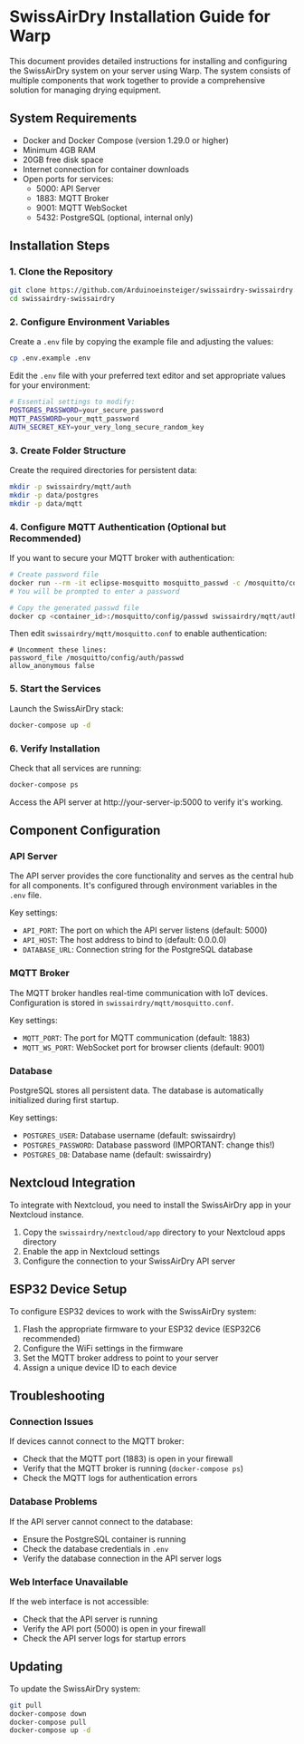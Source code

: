 # SwissAirDry Installation Guide for Warp

This document provides detailed instructions for installing and configuring the SwissAirDry system on your server using Warp. The system consists of multiple components that work together to provide a comprehensive solution for managing drying equipment.

## System Requirements

- Docker and Docker Compose (version 1.29.0 or higher)
- Minimum 4GB RAM
- 20GB free disk space
- Internet connection for container downloads
- Open ports for services:
  - 5000: API Server
  - 1883: MQTT Broker
  - 9001: MQTT WebSocket
  - 5432: PostgreSQL (optional, internal only)

## Installation Steps

### 1. Clone the Repository

```bash
git clone https://github.com/Arduinoeinsteiger/swissairdry-swissairdry.git
cd swissairdry-swissairdry
```

### 2. Configure Environment Variables

Create a `.env` file by copying the example file and adjusting the values:

```bash
cp .env.example .env
```

Edit the `.env` file with your preferred text editor and set appropriate values for your environment:

```bash
# Essential settings to modify:
POSTGRES_PASSWORD=your_secure_password
MQTT_PASSWORD=your_mqtt_password
AUTH_SECRET_KEY=your_very_long_secure_random_key
```

### 3. Create Folder Structure

Create the required directories for persistent data:

```bash
mkdir -p swissairdry/mqtt/auth
mkdir -p data/postgres
mkdir -p data/mqtt
```

### 4. Configure MQTT Authentication (Optional but Recommended)

If you want to secure your MQTT broker with authentication:

```bash
# Create password file
docker run --rm -it eclipse-mosquitto mosquitto_passwd -c /mosquitto/config/passwd swissairdry
# You will be prompted to enter a password

# Copy the generated passwd file
docker cp <container_id>:/mosquitto/config/passwd swissairdry/mqtt/auth/
```

Then edit `swissairdry/mqtt/mosquitto.conf` to enable authentication:

```
# Uncomment these lines:
password_file /mosquitto/config/auth/passwd
allow_anonymous false
```

### 5. Start the Services

Launch the SwissAirDry stack:

```bash
docker-compose up -d
```

### 6. Verify Installation

Check that all services are running:

```bash
docker-compose ps
```

Access the API server at http://your-server-ip:5000 to verify it's working.

## Component Configuration

### API Server

The API server provides the core functionality and serves as the central hub for all components. It's configured through environment variables in the `.env` file.

Key settings:
- `API_PORT`: The port on which the API server listens (default: 5000)
- `API_HOST`: The host address to bind to (default: 0.0.0.0)
- `DATABASE_URL`: Connection string for the PostgreSQL database

### MQTT Broker

The MQTT broker handles real-time communication with IoT devices. Configuration is stored in `swissairdry/mqtt/mosquitto.conf`.

Key settings:
- `MQTT_PORT`: The port for MQTT communication (default: 1883)
- `MQTT_WS_PORT`: WebSocket port for browser clients (default: 9001)

### Database

PostgreSQL stores all persistent data. The database is automatically initialized during first startup.

Key settings:
- `POSTGRES_USER`: Database username (default: swissairdry)
- `POSTGRES_PASSWORD`: Database password (IMPORTANT: change this!)
- `POSTGRES_DB`: Database name (default: swissairdry)

## Nextcloud Integration

To integrate with Nextcloud, you need to install the SwissAirDry app in your Nextcloud instance.

1. Copy the `swissairdry/nextcloud/app` directory to your Nextcloud apps directory
2. Enable the app in Nextcloud settings
3. Configure the connection to your SwissAirDry API server

## ESP32 Device Setup

To configure ESP32 devices to work with the SwissAirDry system:

1. Flash the appropriate firmware to your ESP32 device (ESP32C6 recommended)
2. Configure the WiFi settings in the firmware
3. Set the MQTT broker address to point to your server
4. Assign a unique device ID to each device

## Troubleshooting

### Connection Issues

If devices cannot connect to the MQTT broker:
- Check that the MQTT port (1883) is open in your firewall
- Verify that the MQTT broker is running (`docker-compose ps`)
- Check the MQTT logs for authentication errors

### Database Problems

If the API server cannot connect to the database:
- Ensure the PostgreSQL container is running
- Check the database credentials in `.env`
- Verify the database connection in the API server logs

### Web Interface Unavailable

If the web interface is not accessible:
- Check that the API server is running
- Verify the API port (5000) is open in your firewall
- Check the API server logs for startup errors

## Updating

To update the SwissAirDry system:

```bash
git pull
docker-compose down
docker-compose pull
docker-compose up -d
```